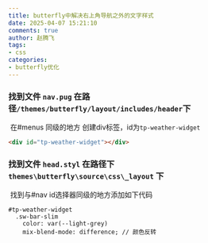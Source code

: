 ```yaml
---
title: butterfly中解决右上角导航之外的文字样式
date: 2025-04-07 15:21:10
comments: true
author: 赵腾飞
tags: 
- css
categories: 
- butterfly优化
---
```




### 找到文件 `nav.pug`  在路径`/themes/butterfly/layout/includes/header`下

​      在\#menus 同级的地方 创建div标签，id为`tp-weather-widget`

```html
<div id="tp-weather-widget"></div>
```

### 找到文件 `head.styl`   在路径下`themes\butterfly\source\css\_layout` 下   

​       找到与#nav id选择器同级的地方添加如下代码

```stylus
#tp-weather-widget
  .sw-bar-slim
    color: var(--light-grey)
    mix-blend-mode: difference; // 颜色反转
```







